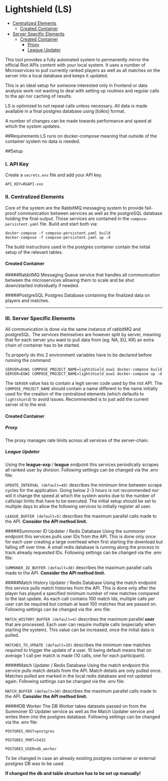 # Lightshield (LS)


 + [Centralized Elements](#centralized-elements)
   - [Created Container](#created-container)
 + [Server Specific Elements](#server-specific-elements)
   - [Created Container](#created-container-1)
     * [Proxy](#proxy)
     * [League Updater](#league-updater)


This tool provides a fully automated system to permanently mirror the official Riot APIs content
 with your local system. It uses a number of Microservices to pull currently ranked players as well
 as all matches on the server into a local database and keeps it updated.
 
This is an ideal setup for someone interested only in frontend or data analysis work not wanting to 
deal with setting up routines and regular calls to the api nor caching of results.

LS is optimized to not repeat calls unless necessary. All data is made available in a final postgres
database using [tolkis] format. 

A number of changes can be made towards performance and speed at which the system updates.

##Requirements
LS runs on docker-compose meaning that outside of the container system no data is needed.

##Setup

### I. API Key
Create a `secrets.env` file and add your API key. 
```.env
API_KEY=RGAPI-xxx
```

### II. Centralized Elements
Core of the system are the RabbitMQ messaging system to provide fail-proof communication between 
services as well as the postgreSQL database holding the final output.
Those services are contained in the `compose-persistent.yaml` file. Build and start both via:
```shell script
docker-compose -f compose-persistent.yaml build
docker-compose -f compose-persistent.yaml up -d
```
The build instructions used in the postgres container contain the initial setup of the relevant tables.

#### Created Container

#####RabbitMQ
Messaging Queue service that handles all communication between the microservices allowing them to scale
and be shut down/started individually if needed. 

#####PostgreSQL
Postgres Database containing the finalized data on players and matches.

<hr>

### III. Server Specific Elements
All communication is done via the same instance of rabbitMQ and postgreSQL. The services themselves
are however split by server, meaning that for each server you want to pull data from (eg. NA, EU, KR)
an extra chain of container has to be started.

To properly do this 2 environment variables have to be declared before running the command
```shell script
SERVER=EUW1 COMPOSE_PROJECT_NAME=lightshield_euw1 docker-compose build
SERVER=EUW1 COMPOSE_PROJECT_NAME=lightshield_euw1 docker-compose up -d
```
The `SERVER` value has to contain a legit server code used by the riot API.
The `COMPOSE_PROJECT_NAME` should contain a name different to the name initially used for the creation
of the centralized elements (which defaults to `lightshield`) to avoid issues. Recommended is to just
add the current server id to the end.

 #### Created Container
 
 ##### Proxy
 The proxy manages rate limits across all services of the server-chain. 
 ##### League Updater
 Using the **league-exp** / **league** endpoint this services periodically scrapes all ranked user
 by division. Following settings can be changed via the .env file:
 
 `UPDATE_INTERVAL (default=48)` describes the minimum time between scrape cycles for the application.
 Going below 2-3 hours is not recommended nor will it change the speed at which the system works due
 to the number of calls/api limits that have to be executed. The initial setup should be set to multiple
 days to allow the following services to initially register all user.
 
 `LEAGUE_BUFFER (default=5)` describes the maximum parallel calls made to the API. **Consider the API method limit.**
 
 #####Summoner ID Updater / Redis Database
 Using the summoner endpoint this services pulls user IDs from the API. This is done only once for each user
 creating a large overhead when first starting the download but falling off over time.
 A small redis database is running along the process to track already requested IDs.
 Following settings can be changed via the .env file:
 
 `SUMMONER_ID_BUFFER (default=30)` describes the maximum parallel calls made to the API. **Consider the API method limit.**
 
 #####Match History Updater / Redis Database
 Using the match endpoint this service pulls match histories from the API. This is done only after the player has 
 played a specified minimum number of new matches compared to the last update. As each call contains 100
 match Ids, multiple calls per user can be required but contain at least 100 matches that are passed on.
 Following settings can be changed via the .env file: 
 
 `MATCH_HISTORY_BUFFER (default=4)` describes the maximum parallel **user** that are processed. Each user
 can require multiple calls (especially when starting the system). This value can be increased, once the initial 
 data is pulled.
 
 `MATCHES_TO_UPDATE (default=10)` describes the minimum new matches required to trigger the update of a user.
 10 being default means that on average 1 call per match is made (10 calls, one for each participant).
 
 #####Match Updater / Redis Database 
 Using the match endpoint this service pulls match details from the API. Match details are only pulled once.
 Matches pulled are marked in the local redis database and not updated again. Following settings can be changed 
 via the .env file:
 
 `MATCH_BUFFER (default=30)` describes the maximum parallel calls made to the API. **Consider the API method limit.**
 
 #####DB Worker
 The DB Worker takes datasets passed on from the Summoner ID Updater service as well as the Match Updater
service and writes them into the postgres database. Following settings can be changed via the .env file:

`POSTGRES_HOST=postgres` 

`POSTGRES_PORT=5432`

`POSTGRES_USER=db_worker`

To be changed in case an already existing postgres container or external postgres DB was to be used.

**If changed the db and table structure has to be set up manually!**
